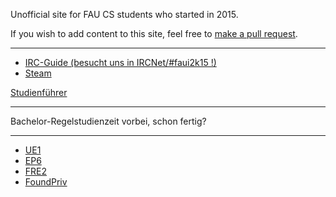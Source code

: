 Unofficial site for FAU CS students who started in 2015.

If you wish to add content to this site, feel free to [make a pull request](https://github.com/yawkat/faui2k15.de).

---

- [IRC-Guide (besucht uns in IRCNet/#faui2k15 !)](https://fsi.cs.fau.de/dw/kontakt/irc)
- [Steam](http://steamcommunity.com/groups/faui)

[Studienführer](http://www.informatik.fau.de/studium/Studienfuehrer_inf.pdf)

---

Bachelor-Regelstudienzeit vorbei, schon fertig?

---

- [UE1](https://www2.cs.fau.de/teaching/WS2019/UE1/index.html)
- [EP6](https://www.studon.fau.de/crs2692123.html)
- [FRE2](https://www.studon.fau.de/crs2051143.html)
- [FoundPriv](https://www.studon.fau.de/crs2677629.html)